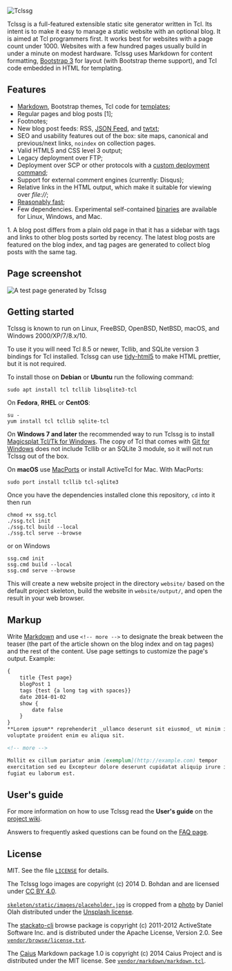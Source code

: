 ![Tclssg](./logo/tclssg-logo-text-small.png)

Tclssg is a full-featured extensible static site generator written in Tcl.  Its intent is to make it easy to manage a static website with an optional blog.  It is aimed at Tcl programmers first.  It works best for websites with a page count under 1000.  Websites with a few hundred pages usually build in under a minute on modest hardware.  Tclssg uses Markdown for content formatting, [Bootstrap 3](http://getbootstrap.com/docs/3.4/) for layout (with Bootstrap theme support), and Tcl code embedded in HTML for templating.

Features
--------

* [Markdown](#markup), Bootstrap themes, Tcl code for [templates](https://github.com/tclssg/tclssg/wiki/Templating);
* Regular pages and blog posts [1];
* Footnotes;
* New blog post feeds: RSS, [JSON Feed](https://jsonfeed.org/version/1.1), and [twtxt](https://twtxt.readthedocs.io/en/latest/user/twtxtfile.html#format-specification);
* SEO and usability features out of the box: site maps, canonical and previous/next links, `noindex` on collection pages.
* Valid HTML5 and CSS level 3 output;
* Legacy deployment over FTP;
* Deployment over SCP or other protocols with a [custom deployment command](https://github.com/tclssg/tclssg/wiki/Using-deployCustom);
* Support for external comment engines (currently: Disqus);
* Relative links in the HTML output, which make it suitable for viewing over *file://*;
* [Reasonably fast](https://github.com/tclssg/tclssg/wiki/Benchmarks);
* Few dependencies. Experimental self-contained [binaries](https://github.com/tclssg/tclssg/wiki/Binaries) are available for Linux, Windows, and Mac.

1\. A blog post differs from a plain old page in that it has a sidebar with tags and links to other blog posts sorted by recency. The latest blog posts are featured on the blog index, and tag pages are generated to collect blog posts with the same tag.

Page screenshot
---------------
![A test page generated by Tclssg](screenshot.png)

Getting started
---------------

Tclssg is known to run on Linux, FreeBSD, OpenBSD, NetBSD, macOS, and Windows 2000/XP/7/8.x/10.

To use it you will need Tcl 8.5 or newer, Tcllib, and SQLite version 3 bindings for Tcl installed.  Tclssg can use [tidy-html5](https://www.html-tidy.org) to make HTML prettier, but it is not required.

To install those on **Debian** or **Ubuntu** run the following command:

    sudo apt install tcl tcllib libsqlite3-tcl

On **Fedora**, **RHEL** or **CentOS**:

    su -
    yum install tcl tcllib sqlite-tcl

On **Windows 7 and later** the recommended way to run Tclssg is to install [Magicsplat Tcl/Tk for Windows](https://www.magicsplat.com/tcl-installer/). The copy of Tcl that comes with [Git for Windows](http://msysgit.github.io/) does not include Tcllib or an SQLite 3 module, so it will not run Tclssg out of the box.

On **macOS** use [MacPorts](https://www.macports.org/) or install ActiveTcl for Mac. With MacPorts:

    sudo port install tcllib tcl-sqlite3

Once you have the dependencies installed clone this repository, `cd` into it then run

    chmod +x ssg.tcl
    ./ssg.tcl init
    ./ssg.tcl build --local
    ./ssg.tcl serve --browse

or on Windows

    ssg.cmd init
    ssg.cmd build --local
    ssg.cmd serve --browse

This will create a new website project in the directory `website/` based on the default project skeleton, build the website in `website/output/`, and open the result in your web browser.

Markup
------

Write [Markdown](http://daringfireball.net/projects/markdown/syntax) and use `<!-- more -->` to designate the break between the teaser (the part of the article shown on the blog index and on tag pages) and the rest of the content. Use page settings to customize the page's output. Example:

```markdown
{
    title {Test page}
    blogPost 1
    tags {test {a long tag with spaces}}
    date 2014-01-02
    show {
        date false
    }
}
**Lorem ipsum** reprehenderit _ullamco deserunt sit eiusmod_ ut minim in id
voluptate proident enim eu aliqua sit.

<!-- more -->

Mollit ex cillum pariatur anim [exemplum](http://example.com) tempor
exercitation sed eu Excepteur dolore deserunt cupidatat aliquip irure in
fugiat eu laborum est.
```

User's guide
------------

For more information on how to use Tclssg read the **User's guide** on the [project wiki](https://github.com/tclssg/tclssg/wiki).

Answers to frequently asked questions can be found on the [FAQ page](https://github.com/tclssg/tclssg/wiki/FAQ).

License
-------

MIT. See the file [`LICENSE`](LICENSE) for details.

The Tclssg logo images are copyright (c) 2014 D. Bohdan and are licensed under [CC BY 4.0](https://creativecommons.org/licenses/by/4.0/).

[`skeleton/static/images/placeholder.jpg`](skeleton/static/images/placeholder.jpg) is cropped from a [photo](https://unsplash.com/photos/AsNfzwdcz2I) by Daniel Olah distributed under the [Unsplash license](https://unsplash.com/license).

The [stackato-cli](https://github.com/ActiveState/stackato-cli) browse package is copyright (c) 2011-2012 ActiveState Software Inc. and is distributed under the Apache License, Version 2.0. See [`vendor/browse/license.txt`](vendor/browse/license.txt).

The [Caius](https://github.com/tobijk/caius) Markdown package 1.0 is copyright (c) 2014 Caius Project and is distributed under the MIT license. See [`vendor/markdown/markdown.tcl`](vendor/markdown/markdown.tcl).
